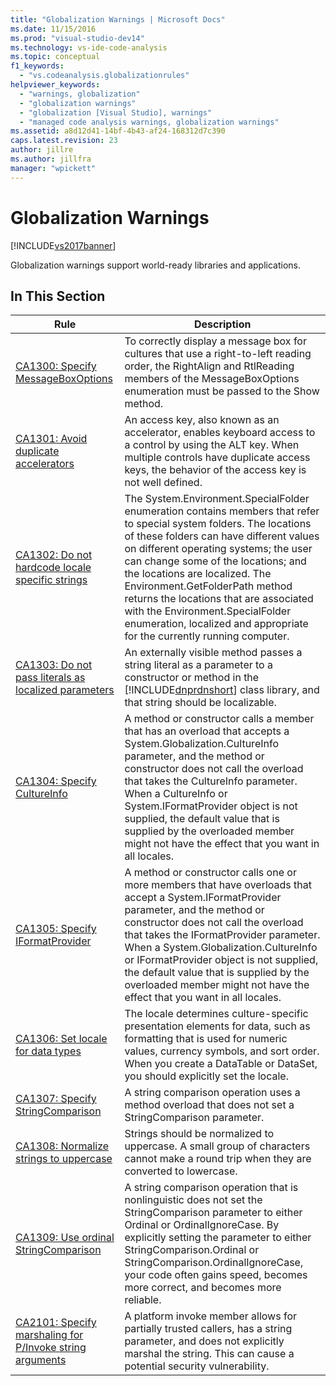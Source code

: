```yaml
---
title: "Globalization Warnings | Microsoft Docs"
ms.date: 11/15/2016
ms.prod: "visual-studio-dev14"
ms.technology: vs-ide-code-analysis
ms.topic: conceptual
f1_keywords:
  - "vs.codeanalysis.globalizationrules"
helpviewer_keywords:
  - "warnings, globalization"
  - "globalization warnings"
  - "globalization [Visual Studio], warnings"
  - "managed code analysis warnings, globalization warnings"
ms.assetid: a8d12d41-14bf-4b43-af24-168312d7c390
caps.latest.revision: 23
author: jillre
ms.author: jillfra
manager: "wpickett"
---
```

# Globalization Warnings
[!INCLUDE[vs2017banner](../includes/vs2017banner.md)]

Globalization warnings support world-ready libraries and applications.

## In This Section

|Rule|Description|
|----------|-----------------|
|[CA1300: Specify MessageBoxOptions](../code-quality/ca1300-specify-messageboxoptions.md)|To correctly display a message box for cultures that use a right-to-left reading order, the RightAlign and RtlReading members of the MessageBoxOptions enumeration must be passed to the Show method.|
|[CA1301: Avoid duplicate accelerators](../code-quality/ca1301-avoid-duplicate-accelerators.md)|An access key, also known as an accelerator, enables keyboard access to a control by using the ALT key. When multiple controls have duplicate access keys, the behavior of the access key is not well defined.|
|[CA1302: Do not hardcode locale specific strings](../code-quality/ca1302-do-not-hardcode-locale-specific-strings.md)|The System.Environment.SpecialFolder enumeration contains members that refer to special system folders. The locations of these folders can have different values on different operating systems; the user can change some of the locations; and the locations are localized. The Environment.GetFolderPath method returns the locations that are associated with the Environment.SpecialFolder enumeration, localized and appropriate for the currently running computer.|
|[CA1303: Do not pass literals as localized parameters](../code-quality/ca1303-do-not-pass-literals-as-localized-parameters.md)|An externally visible method passes a string literal as a parameter to a constructor or method in the [!INCLUDE[dnprdnshort](../includes/dnprdnshort-md.md)] class library, and that string should be localizable.|
|[CA1304: Specify CultureInfo](../code-quality/ca1304-specify-cultureinfo.md)|A method or constructor calls a member that has an overload that accepts a System.Globalization.CultureInfo parameter, and the method or constructor does not call the overload that takes the CultureInfo parameter. When a CultureInfo or System.IFormatProvider object is not supplied, the default value that is supplied by the overloaded member might not have the effect that you want in all locales.|
|[CA1305: Specify IFormatProvider](../code-quality/ca1305-specify-iformatprovider.md)|A method or constructor calls one or more members that have overloads that accept a System.IFormatProvider parameter, and the method or constructor does not call the overload that takes the IFormatProvider parameter. When a System.Globalization.CultureInfo or IFormatProvider object is not supplied, the default value that is supplied by the overloaded member might not have the effect that you want in all locales.|
|[CA1306: Set locale for data types](../code-quality/ca1306-set-locale-for-data-types.md)|The locale determines culture-specific presentation elements for data, such as formatting that is used for numeric values, currency symbols, and sort order. When you create a DataTable or DataSet, you should explicitly set the locale.|
|[CA1307: Specify StringComparison](../code-quality/ca1307-specify-stringcomparison.md)|A string comparison operation uses a method overload that does not set a StringComparison parameter.|
|[CA1308: Normalize strings to uppercase](../code-quality/ca1308-normalize-strings-to-uppercase.md)|Strings should be normalized to uppercase. A small group of characters cannot make a round trip when they are converted to lowercase.|
|[CA1309: Use ordinal StringComparison](../code-quality/ca1309-use-ordinal-stringcomparison.md)|A string comparison operation that is nonlinguistic does not set the StringComparison parameter to either Ordinal or OrdinalIgnoreCase. By explicitly setting the parameter to either StringComparison.Ordinal or StringComparison.OrdinalIgnoreCase, your code often gains speed, becomes more correct, and becomes more reliable.|
|[CA2101: Specify marshaling for P/Invoke string arguments](../code-quality/ca2101-specify-marshaling-for-p-invoke-string-arguments.md)|A platform invoke member allows for partially trusted callers, has a string parameter, and does not explicitly marshal the string. This can cause a potential security vulnerability.|
